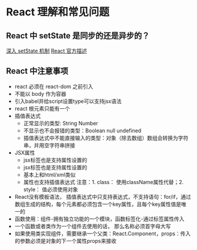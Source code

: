 # React 理解和常见问题

## React 中 setState 是同步的还是异步的？

[深入 setState 机制](https://github.com/sisterAn/blog/issues/26)
[React 官方描述](https://reactjs.org/docs/faq-state.html#when-is-setstate-asynchronous)

## React 中注意事项

- react 必须在 react-dom 之前引入
- 不能以 body 作为容器
- 引入babel并给script设置type可以支持jsx语法
- react 根元素只能有一个
- 插值表达式
  - 正常显示的类型: String Number
  - 不显示也不会报错的类型：Boolean null undefined
  - 插值表达式中不能直接输入的类型：对象（除去数组）数组会转换为字符串，并用空字符串拼接
- JSX属性
  - jsx标签也是支持属性设置的
  - jsx标签也是支持属性设置的
  - 基本上和html/xml类似
  - 属性也支持插值表达式
    注意：1. class： 使用className属性代替；2. style： 值必须使用对象
- React没有模板语法， 插值表达式中只支持表达式，不支持语句：for/if，通过数组生成的结构，每个元素都必须包含一个key属性，且每个key属性值是唯一的
- 函数使用：组件-拥有独立功能的一个模块，函数标签化-通过标签属性传入
- 一个函数或者类作为一个组件去使用的话， 那么名称必须首字母大写
- 如果使用类实现组件，需要继承一个父类：React.Component，props：传入的参数必须是对象的下一个属性props来接收
